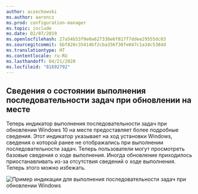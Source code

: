```yaml
---
author: aczechowski
ms.author: aaroncz
ms.prod: configuration-manager
ms.topic: include
ms.date: 02/07/2019
ms.openlocfilehash: 27a54b53f9e0a627338e6f817f7ddee29555dc03
ms.sourcegitcommit: bbf820c35414bf2cba356f30fe047c1a34c5384d
ms.translationtype: HT
ms.contentlocale: ru-RU
ms.lasthandoff: 04/21/2020
ms.locfileid: "81692792"
---
```

## <a name="progress-status-during-in-place-upgrade-task-sequence"></a><a name="bkmk_ipu"></a> Сведения о состоянии выполнения последовательности задач при обновлении на месте
<!--3747129-->

Теперь индикатор выполнения последовательности задач при обновлении Windows 10 на месте предоставляет более подробные сведения. Этот индикатор указывает на ход установки Windows, сведения о которой ранее не отображались при выполнении последовательности задач. Теперь пользователи могут просмотреть базовые сведения о ходе выполнения. Иногда обновление приходилось приостанавливать из-за отсутствия сведений о ходе выполнения. Теперь этого можно избежать.  

![Пример индикации для выполнения последовательности задач при обновлении Windows](../../media/3747129-installation-progress.png)

